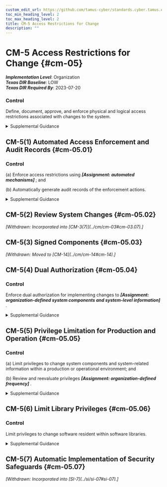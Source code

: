 ```yaml
---
custom_edit_url: https://github.com/tamus-cyber/standards.cyber.tamus.edu/tree/main/static/content/tamus.edu/TAMUS_profile.xml
toc_min_heading_level: 2
toc_max_heading_level: 2
title: CM-5 Access Restrictions for Change
description: ""
---
```


# CM-5 Access Restrictions for Change {#cm-05}

_**Implementation Level**_: Organization\
_**Texas DIR Baseline**_: LOW\
_**Texas DIR Required By**_: 2023-07-20

### Control

Define, document, approve, and enforce physical and logical access restrictions associated with changes to the system.

<details>
  <summary>Supplemental Guidance</summary>

Changes to the hardware, software, or firmware components of systems or the operational procedures related to the system can potentially have significant effects on the security of the systems or individuals’ privacy. Therefore, organizations permit only qualified and authorized individuals to access systems for purposes of initiating changes. Access restrictions include physical and logical access controls (see <a xmlns="http://csrc.nist.gov/ns/oscal/1.0" href="#ac-3">AC-3</a> and <a xmlns="http://csrc.nist.gov/ns/oscal/1.0" href="#pe-3">PE-3</a> ), software libraries, workflow automation, media libraries, abstract layers (i.e., changes implemented into external interfaces rather than directly into systems), and change windows (i.e., changes occur only during specified times).

</details>

## CM-5(1) Automated Access Enforcement and Audit Records {#cm-05.01}

### Control

(a) Enforce access restrictions using <strong>                        <em>[Assignment: automated mechanisms]</em>                     </strong> ; and

(b) Automatically generate audit records of the enforcement actions.

<details>
  <summary>Supplemental Guidance</summary>

Organizations log system accesses associated with applying configuration changes to ensure that configuration change control is implemented and to support after-the-fact actions should organizations discover any unauthorized changes.

</details>

## CM-5(2) Review System Changes {#cm-05.02}

<prop xmlns="http://csrc.nist.gov/ns/oscal/1.0" name="status" value="withdrawn">
               <em>[Withdrawn: Incorporated into [CM-3(7)](../cm/cm-03#cm-03.07).]</em>
            </prop>
            

## CM-5(3) Signed Components {#cm-05.03}

<prop xmlns="http://csrc.nist.gov/ns/oscal/1.0" name="status" value="withdrawn">
               <em>[Withdrawn: Moved to [CM-14](../cm/cm-14#cm-14).]</em>
            </prop>
            

## CM-5(4) Dual Authorization {#cm-05.04}

### Control

Enforce dual authorization for implementing changes to <strong>                     <em>[Assignment: organization-defined system components and system-level information]</em>                  </strong>.

<details>
  <summary>Supplemental Guidance</summary>

Organizations employ dual authorization to help ensure that any changes to selected system components and information cannot occur unless two qualified individuals approve and implement such changes. The two individuals possess the skills and expertise to determine if the proposed changes are correct implementations of approved changes. The individuals are also accountable for the changes. Dual authorization may also be known as two-person control. To reduce the risk of collusion, organizations consider rotating dual authorization duties to other individuals. System-level information includes operational procedures.

</details>

## CM-5(5) Privilege Limitation for Production and Operation {#cm-05.05}

### Control

(a) Limit privileges to change system components and system-related information within a production or operational environment; and

(b) Review and reevaluate privileges <strong>                        <em>[Assignment: organization-defined frequency]</em>                     </strong>.

<details>
  <summary>Supplemental Guidance</summary>

In many organizations, systems support multiple mission and business functions. Limiting privileges to change system components with respect to operational systems is necessary because changes to a system component may have far-reaching effects on mission and business processes supported by the system. The relationships between systems and mission/business processes are, in some cases, unknown to developers. System-related information includes operational procedures.

</details>

## CM-5(6) Limit Library Privileges {#cm-05.06}

### Control

Limit privileges to change software resident within software libraries.

<details>
  <summary>Supplemental Guidance</summary>

Software libraries include privileged programs.

</details>

## CM-5(7) Automatic Implementation of Security Safeguards {#cm-05.07}

<prop xmlns="http://csrc.nist.gov/ns/oscal/1.0" name="status" value="withdrawn">
               <em>[Withdrawn: Incorporated into [SI-7](../si/si-07#si-07).]</em>
            </prop>
            

